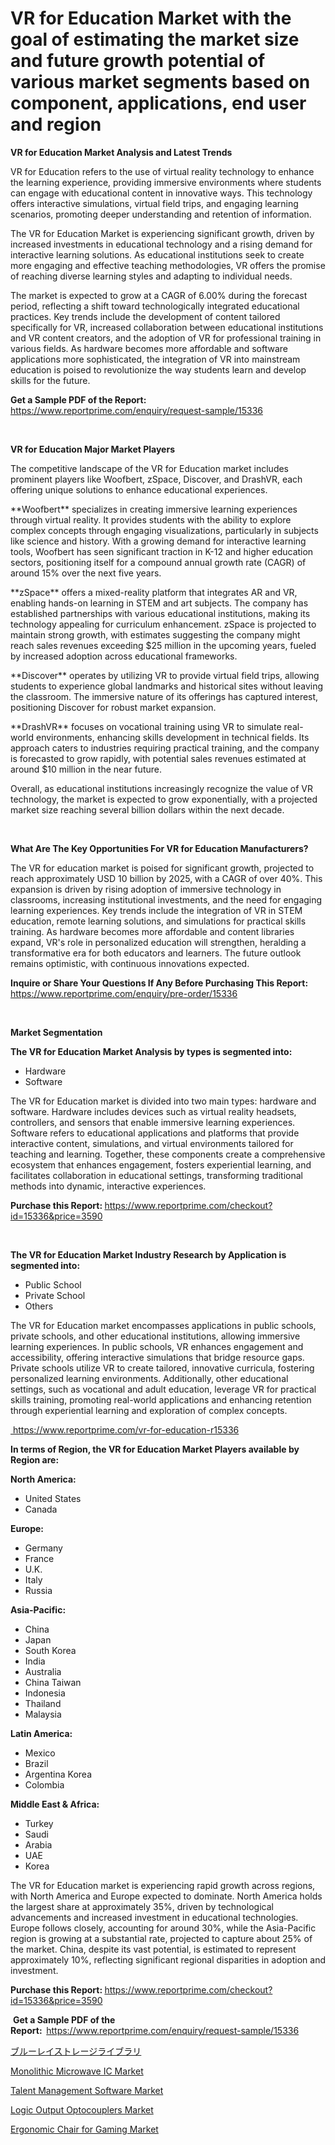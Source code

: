<p><h1>VR for Education Market with the goal of estimating the market size and future growth potential of various market segments based on component, applications, end user and region</h1></p><p><strong>VR for Education Market Analysis and Latest Trends</strong></p>
<p><p>VR for Education refers to the use of virtual reality technology to enhance the learning experience, providing immersive environments where students can engage with educational content in innovative ways. This technology offers interactive simulations, virtual field trips, and engaging learning scenarios, promoting deeper understanding and retention of information.</p><p>The VR for Education Market is experiencing significant growth, driven by increased investments in educational technology and a rising demand for interactive learning solutions. As educational institutions seek to create more engaging and effective teaching methodologies, VR offers the promise of reaching diverse learning styles and adapting to individual needs.</p><p>The market is expected to grow at a CAGR of 6.00% during the forecast period, reflecting a shift toward technologically integrated educational practices. Key trends include the development of content tailored specifically for VR, increased collaboration between educational institutions and VR content creators, and the adoption of VR for professional training in various fields. As hardware becomes more affordable and software applications more sophisticated, the integration of VR into mainstream education is poised to revolutionize the way students learn and develop skills for the future.</p></p>
<p><strong>Get a Sample PDF of the Report:&nbsp;</strong> <a href="https://www.reportprime.com/enquiry/request-sample/15336">https://www.reportprime.com/enquiry/request-sample/15336</a></p>
<p>&nbsp;</p>
<p><strong>VR for Education Major Market Players</strong></p>
<p><p>The competitive landscape of the VR for Education market includes prominent players like Woofbert, zSpace, Discover, and DrashVR, each offering unique solutions to enhance educational experiences.</p><p>**Woofbert** specializes in creating immersive learning experiences through virtual reality. It provides students with the ability to explore complex concepts through engaging visualizations, particularly in subjects like science and history. With a growing demand for interactive learning tools, Woofbert has seen significant traction in K-12 and higher education sectors, positioning itself for a compound annual growth rate (CAGR) of around 15% over the next five years.</p><p>**zSpace** offers a mixed-reality platform that integrates AR and VR, enabling hands-on learning in STEM and art subjects. The company has established partnerships with various educational institutions, making its technology appealing for curriculum enhancement. zSpace is projected to maintain strong growth, with estimates suggesting the company might reach sales revenues exceeding $25 million in the upcoming years, fueled by increased adoption across educational frameworks.</p><p>**Discover** operates by utilizing VR to provide virtual field trips, allowing students to experience global landmarks and historical sites without leaving the classroom. The immersive nature of its offerings has captured interest, positioning Discover for robust market expansion. </p><p>**DrashVR** focuses on vocational training using VR to simulate real-world environments, enhancing skills development in technical fields. Its approach caters to industries requiring practical training, and the company is forecasted to grow rapidly, with potential sales revenues estimated at around $10 million in the near future.</p><p>Overall, as educational institutions increasingly recognize the value of VR technology, the market is expected to grow exponentially, with a projected market size reaching several billion dollars within the next decade.</p></p>
<p>&nbsp;</p>
<p><strong>What Are The Key Opportunities For VR for Education Manufacturers?</strong></p>
<p><p>The VR for education market is poised for significant growth, projected to reach approximately USD 10 billion by 2025, with a CAGR of over 40%. This expansion is driven by rising adoption of immersive technology in classrooms, increasing institutional investments, and the need for engaging learning experiences. Key trends include the integration of VR in STEM education, remote learning solutions, and simulations for practical skills training. As hardware becomes more affordable and content libraries expand, VR's role in personalized education will strengthen, heralding a transformative era for both educators and learners. The future outlook remains optimistic, with continuous innovations expected.</p></p>
<p><strong>Inquire or Share Your Questions If Any Before Purchasing This Report:</strong> <a href="https://www.reportprime.com/enquiry/pre-order/15336">https://www.reportprime.com/enquiry/pre-order/15336</a></p>
<p>&nbsp;</p>
<p><strong>Market Segmentation</strong></p>
<p><strong>The VR for Education Market Analysis by types is segmented into:</strong></p>
<p><ul><li>Hardware</li><li>Software</li></ul></p>
<p><p>The VR for Education market is divided into two main types: hardware and software. Hardware includes devices such as virtual reality headsets, controllers, and sensors that enable immersive learning experiences. Software refers to educational applications and platforms that provide interactive content, simulations, and virtual environments tailored for teaching and learning. Together, these components create a comprehensive ecosystem that enhances engagement, fosters experiential learning, and facilitates collaboration in educational settings, transforming traditional methods into dynamic, interactive experiences.</p></p>
<p><strong>Purchase this Report:&nbsp;</strong><a href="https://www.reportprime.com/checkout?id=15336&price=3590">https://www.reportprime.com/checkout?id=15336&price=3590</a></p>
<p>&nbsp;</p>
<p><strong>The VR for Education Market Industry Research by Application is segmented into:</strong></p>
<p><ul><li>Public School</li><li>Private School</li><li>Others</li></ul></p>
<p><p>The VR for Education market encompasses applications in public schools, private schools, and other educational institutions, allowing immersive learning experiences. In public schools, VR enhances engagement and accessibility, offering interactive simulations that bridge resource gaps. Private schools utilize VR to create tailored, innovative curricula, fostering personalized learning environments. Additionally, other educational settings, such as vocational and adult education, leverage VR for practical skills training, promoting real-world applications and enhancing retention through experiential learning and exploration of complex concepts.</p></p>
<p><a href="https://www.reportprime.com/vr-for-education-r15336">&nbsp;https://www.reportprime.com/vr-for-education-r15336</a></p>
<p><strong>In terms of Region, the VR for Education Market Players available by Region are:</strong></p>
<p>
    <p> <strong> North America: </strong>
        <ul>
            <li>United States</li>
            <li>Canada</li>
        </ul>
        </p> 
    <p> <strong> Europe: </strong>
        <ul>
            <li>Germany</li>
            <li>France</li>
            <li>U.K.</li>
            <li>Italy</li>
            <li>Russia</li>
        </ul>
        </p> 
    <p> <strong> Asia-Pacific: </strong>
        <ul>
            <li>China</li>
            <li>Japan</li>
            <li>South Korea</li>
            <li>India</li>
            <li>Australia</li>
            <li>China Taiwan</li>
            <li>Indonesia</li>
            <li>Thailand</li>
            <li>Malaysia</li>
        </ul>
        </p> 
    <p> <strong> Latin America: </strong>
        <ul>
            <li>Mexico</li>
            <li>Brazil</li>
            <li>Argentina Korea</li>
            <li>Colombia</li>
        </ul>
        </p> 
    <p> <strong> Middle East & Africa: </strong>
        <ul>
            <li>Turkey</li>
            <li>Saudi</li>
            <li>Arabia</li>
            <li>UAE</li>
            <li>Korea</li>
        </ul>
    </p>
    </p>
<p><p>The VR for Education market is experiencing rapid growth across regions, with North America and Europe expected to dominate. North America holds the largest share at approximately 35%, driven by technological advancements and increased investment in educational technologies. Europe follows closely, accounting for around 30%, while the Asia-Pacific region is growing at a substantial rate, projected to capture about 25% of the market. China, despite its vast potential, is estimated to represent approximately 10%, reflecting significant regional disparities in adoption and investment.</p></p>
<p><strong>Purchase this Report: </strong><a href="https://www.reportprime.com/checkout?id=15336&price=3590">https://www.reportprime.com/checkout?id=15336&price=3590</a></p>
<p>&nbsp;<strong>Get a Sample PDF of the Report:&nbsp;&nbsp;</strong><a href="https://www.reportprime.com/enquiry/request-sample/15336">https://www.reportprime.com/enquiry/request-sample/15336</a></p>
<p><strong></strong></p>
<p><p><a href="https://medium.com/@jamiebertrgnaum3545/blu-ray-storage-libraries-market-%E3%81%AE%E3%82%B0%E3%83%AD%E3%83%BC%E3%83%90%E3%83%AB%E5%B8%82%E5%A0%B4%E6%A6%82%E8%A6%81%E3%81%AF-%E4%B8%96%E7%95%8C%E3%81%8A%E3%82%88%E3%81%B3%E4%B8%BB%E8%A6%81%E5%B8%82%E5%A0%B4%E3%81%AB%E3%81%8A%E3%81%91%E3%82%8B%E6%A5%AD%E7%95%8C%E3%81%AB%E5%BD%B1%E9%9F%BF%E3%82%92%E4%B8%8E%E3%81%88%E3%82%8B%E4%B8%BB%E8%A6%81%E3%81%AA%E3%83%88%E3%83%AC%E3%83%B3%E3%83%89%E3%81%AB%E3%81%A4%E3%81%84%E3%81%A6-%E7%8B%AC%E8%87%AA%E3%81%AE%E8%A6%96%E7%82%B9%E3%82%92%E6%8F%90%E4%BE%9B%E3%81%97%E3%81%BE%E3%81%99-499b03d1caba">ブルーレイストレージライブラリ</a></p><p><a href="https://medium.com/@lynchkunal821/this-report-aims-to-provide-a-comprehensive-presentation-of-the-global-market-for-monolithic-608ce36ce40d">Monolithic Microwave IC Market</a></p><p><a href="https://github.com/hgf64gh/Market-Research-Report-List-1/blob/main/talent-management-software-market.md">Talent Management Software Market</a></p><p><a href="https://medium.com/@lynchkunal821/the-global-market-overview-of-the-logic-output-optocouplers-market-provides-a-unique-perspective-e6571c278e06">Logic Output Optocouplers Market</a></p><p><a href="https://www.linkedin.com/pulse/what-current-future-prospects-ergonomic-chair-gaming-market-opjjf?trackingId=EnYQUnOZRUqd%2FYGZgvtalg%3D%3D">Ergonomic Chair for Gaming Market</a></p></p>